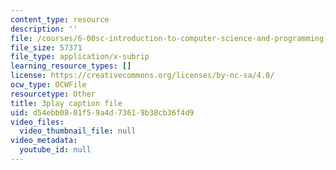 ```yaml
---
content_type: resource
description: ''
file: /courses/6-00sc-introduction-to-computer-science-and-programming-spring-2011/d54ebb0801f59a4d73619b38cb36f4d9_UiZlaJX3IRk.srt
file_size: 57371
file_type: application/x-subrip
learning_resource_types: []
license: https://creativecommons.org/licenses/by-nc-sa/4.0/
ocw_type: OCWFile
resourcetype: Other
title: 3play caption file
uid: d54ebb08-01f5-9a4d-7361-9b38cb36f4d9
video_files:
  video_thumbnail_file: null
video_metadata:
  youtube_id: null
---
```

